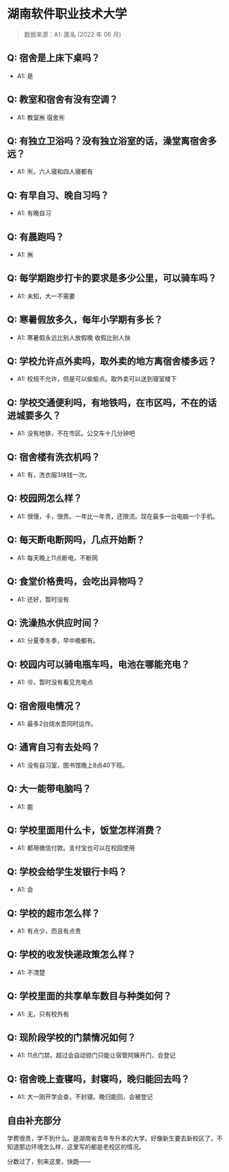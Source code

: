 # 湖南软件职业技术大学

> 数据来源：A1: 匿名 (2022 年 06 月)

## Q: 宿舍是上床下桌吗？

- A1: 是

## Q: 教室和宿舍有没有空调？

- A1: 教室🈚 宿舍🈶

## Q: 有独立卫浴吗？没有独立浴室的话，澡堂离宿舍多远？

- A1: 🈶，六人寝和四人寝都有

## Q: 有早自习、晚自习吗？

- A1: 有晚自习

## Q: 有晨跑吗？

- A1: 🈚

## Q: 每学期跑步打卡的要求是多少公里，可以骑车吗？

- A1: 未知，大一不需要

## Q: 寒暑假放多久，每年小学期有多长？

- A1: 寒暑假永远比别人放假晚 收假比别人快

## Q: 学校允许点外卖吗，取外卖的地方离宿舍楼多远？

- A1: 校规不允许，但是可以偷偷点。取外卖可以送到寝室楼下

## Q: 学校交通便利吗，有地铁吗，在市区吗，不在的话进城要多久？

- A1: 没有地铁，不在市区。公交车十几分钟吧

## Q: 宿舍楼有洗衣机吗？

- A1: 有，洗衣服3块钱一次。

## Q: 校园网怎么样？

- A1: 很慢，卡，很贵。一年比一年贵，还限流。现在最多一台电脑一个手机。

## Q: 每天断电断网吗，几点开始断？

- A1: 每天晚上11点断电，不断网

## Q: 食堂价格贵吗，会吃出异物吗？

- A1: 还好，暂时没有

## Q: 洗澡热水供应时间？

- A1: 分夏季冬季，早中晚都有。

## Q: 校园内可以骑电瓶车吗，电池在哪能充电？

- A1: 🉑，暂时没有看见充电点

## Q: 宿舍限电情况？

- A1: 最多2台烧水壶同时运作。

## Q: 通宵自习有去处吗？

- A1: 没有自习室，图书馆晚上8点40下班。

## Q: 大一能带电脑吗？

- A1: 能

## Q: 学校里面用什么卡，饭堂怎样消费？

- A1: 都用微信付款。支付宝也可以在校园使用

## Q: 学校会给学生发银行卡吗？

- A1: 会

## Q: 学校的超市怎么样？

- A1: 有点少，而且有点贵

## Q: 学校的收发快递政策怎么样？

- A1: 不清楚

## Q: 学校里面的共享单车数目与种类如何？

- A1: 无，只有校外有

## Q: 现阶段学校的门禁情况如何？

- A1: 11点门禁。超过会自动锁门只能让宿管阿姨开门，会登记

## Q: 宿舍晚上查寝吗，封寝吗，晚归能回去吗？

- A1: 大一刚开学会查，不封寝。晚归能回，会被登记

## 自由补充部分

学费很贵，学不到什么。是湖南省去年专升本的大学。好像新生要去新校区了，不知道那边环境怎么样，这里写的都是老校区的情况。

分数过了，别来这里，快跑——
